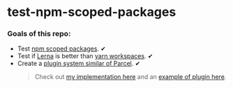 # test-npm-scoped-packages

### Goals of this repo:

- Test [npm scoped packages](https://docs.npmjs.com/about-scopes). ✔
- Test if [Lerna](https://github.com/lerna/lerna) is better than [yarn workspaces](https://yarnpkg.com/lang/en/docs/workspaces/). ✔
- Create a [plugin system similar of Parcel](https://parceljs.org/plugins.html#plugin-api). ✔
  > Check out [my implementation here](https://github.com/httpiago/test-npm-scoped-packages/blob/master/packages/core/index.js) and an [example of plugin here](https://github.com/httpiago/test-npm-scoped-packages/blob/master/packages/translate-ptbr/index.js).
